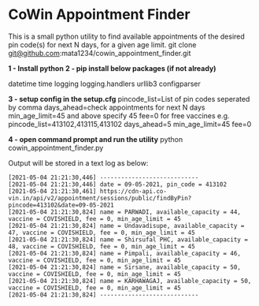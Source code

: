# CoWin Appointment Finder

This is a small python utility to find available appointments of the desired pin code(s) for next N days, for a given age limit.
git clone git@github.com:mata1234/cowin_appointment_finder.git

**1 - Install python**
**2 - pip install below packages (if not already)**

datetime
time
logging
logging.handlers
urllib3
configparser

**3 - setup config in the setup.cfg**
pincode_list=List of pin codes seperated by comma
days_ahead=check appointments for next N days
min_age_limit=45 and above specify 45
fee=0 for free vaccines
e.g.
pincode_list=413102,413115,413102
days_ahead=5
min_age_limit=45
fee=0

**4 - open command prompt and run the utility**
python cowin_appointment_finder.py

Output will be stored in a text log as below:
```
[2021-05-04 21:21:30,446] ----------------------------
[2021-05-04 21:21:30,446] date = 09-05-2021, pin_code = 413102
[2021-05-04 21:21:30,461] https://cdn-api.co-vin.in/api/v2/appointment/sessions/public/findByPin?pincode=413102&date=09-05-2021
[2021-05-04 21:21:30,824] name = PARWADI, available_capacity = 44, vaccine = COVISHIELD, fee = 0, min_age_limit = 45
[2021-05-04 21:21:30,824] name = Undavadisupe, available_capacity = 47, vaccine = COVISHIELD, fee = 0, min_age_limit = 45
[2021-05-04 21:21:30,824] name = Shirsufal PHC, available_capacity = 48, vaccine = COVISHIELD, fee = 0, min_age_limit = 45
[2021-05-04 21:21:30,824] name = Pimpali, available_capacity = 46, vaccine = COVISHIELD, fee = 0, min_age_limit = 45
[2021-05-04 21:21:30,824] name = Sirsane, available_capacity = 50, vaccine = COVISHIELD, fee = 0, min_age_limit = 45
[2021-05-04 21:21:30,824] name = KARHAWAGAJ, available_capacity = 50, vaccine = COVISHIELD, fee = 0, min_age_limit = 45
[2021-05-04 21:21:30,824] ----------------------------
```
